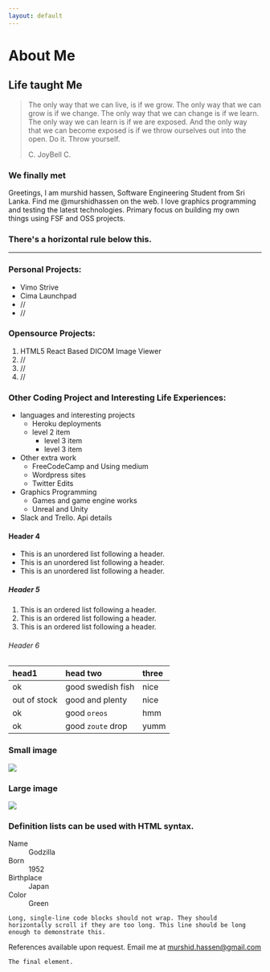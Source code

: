 ```yaml
---
layout: default
---
```


# [](#header-1)About Me


## [](#header-2)Life taught Me

> The only way that we can live, is if we grow. The only way that we can grow is if we change.
> The only way that we can change is if we learn. The only way we can learn is if we are exposed. And the only way that we can
> become exposed is if we throw ourselves out into the open. Do it. Throw yourself.
>
> C. JoyBell C.

### [](#header-3)     We finally met
  Greetings, I am murshid hassen, Software Engineering Student from Sri Lanka.
Find me @murshidhassen on the web. I love graphics programming and testing the latest technologies. Primary focus on building my own things
using FSF and OSS projects.


### There's a horizontal rule below this.

* * *

### Personal Projects:

*   Vimo Strive
*   Cima Launchpad
*   //
*   //

### Opensource Projects:

1.  HTML5 React Based DICOM Image Viewer
1.  //
1.  //
1.  //

### Other Coding Project and Interesting Life Experiences:

- languages and interesting projects
  - Heroku deployments
  - level 2 item
    - level 3 item
    - level 3 item
- Other extra work
  - FreeCodeCamp and Using medium
  - Wordpress sites
  - Twitter Edits
- Graphics Programming
  - Games and game engine works
  - Unreal and Unity
- Slack and Trello. Api details

#### [](#header-4)Header 4

*   This is an unordered list following a header.
*   This is an unordered list following a header.
*   This is an unordered list following a header.

##### [](#header-5)Header 5

1.  This is an ordered list following a header.
2.  This is an ordered list following a header.
3.  This is an ordered list following a header.

###### [](#header-6)Header 6

| head1        | head two          | three |
|:-------------|:------------------|:------|
| ok           | good swedish fish | nice  |
| out of stock | good and plenty   | nice  |
| ok           | good `oreos`      | hmm   |
| ok           | good `zoute` drop | yumm  |



### Small image

![](https://www.dropbox.com/home/shared%20folder?preview=pexels-photo-112642.jpeg)

### Large image

![](https://guides.github.com/activities/hello-world/branching.png)


### Definition lists can be used with HTML syntax.

<dl>
<dt>Name</dt>
<dd>Godzilla</dd>
<dt>Born</dt>
<dd>1952</dd>
<dt>Birthplace</dt>
<dd>Japan</dd>
<dt>Color</dt>
<dd>Green</dd>
</dl>

```
Long, single-line code blocks should not wrap. They should horizontally scroll if they are too long. This line should be long enough to demonstrate this.
```
References available upon request. Email me at [murshid.hassen@gmail.com](https://mailto:murshidhassen@gmail.com)


```
The final element.
```
